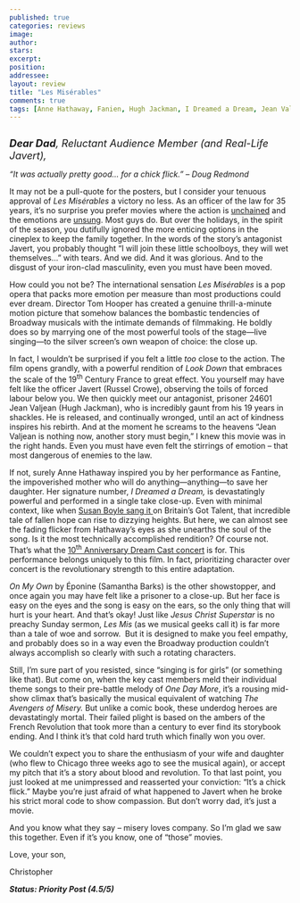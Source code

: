 ```yaml
---
published: true
categories: reviews
image:
author: 
stars: 
excerpt: 
position: 
addressee: 
layout: review
title: "Les Misérables"
comments: true
tags: [Anne Hathaway, Fanien, Hugh Jackman, I Dreamed a Dream, Jean Valjean, Les Mis, Les Miserables, Les Misrables, Letters, On My Own, One More Day, Russel Crow, Susan Boyle]
---
```

<div><p><span class="full-image-block ssNonEditable"><span><a href="/letters/2013/1/2/les-miserables.html"><img src="http://static.squarespace.com/static/5005f6bcc4aa41161b33e89e/5329cf1fe4b07c068ebf74de/5329cf1fe4b07c068ebf7783/1357159272183/Les%20Miserables.jpg" alt="" /></a></span></span></p>
<p><em style="font-size:130%;"><strong>Dear Dad</strong>, Reluctant Audience Member (and Real-Life Javert),</em></p>
<p><em>&ldquo;It was actually pretty good&hellip; for a chick flick.&rdquo; &ndash; Doug Redmond</em></p>
<p>It may not be a pull-quote for the posters, but I consider your tenuous approval of <em>Les Mis&eacute;rables</em> a victory no less. As an officer of the law for 35 years, it&rsquo;s no surprise you prefer movies where the action is <a href="/letters/2012/12/28/django-unchained.html">unchained</a> and the emotions are <a href="/letters/2012/11/9/skyfall.html">unsung</a>. Most guys do. But over the holidays, in the spirit of the season, you dutifully ignored the more enticing options in the cineplex to keep the family together. In the words of the story&rsquo;s antagonist Javert, you probably thought &ldquo;I will join these little schoolboys, they will wet themselves&hellip;&rdquo; with tears. And we did. And it was glorious. And to the disgust of your iron-clad masculinity, even you must have been moved.&nbsp;</p>
<p>How could you not be? The international sensation <em>Les Mis&eacute;rables</em> is a pop opera that packs more emotion per measure than most productions could ever dream. Director Tom Hooper has created a genuine thrill-a-minute motion picture that somehow balances the bombastic tendencies of Broadway musicals with the intimate demands of filmmaking. He boldly does so by marrying one of the most powerful tools of the stage&mdash;live singing&mdash;to the silver screen&rsquo;s own weapon of choice: the close up.</p>
<p>In fact, I wouldn&rsquo;t be surprised if you felt a little <em>too </em>close to the action. The film opens grandly, with a powerful rendition of <em>Look Down</em> that embraces the scale of the 19<sup>th</sup> Century France to great effect. You yourself may have felt like the officer Javert (Russel Crowe), observing the toils of forced labour below you. We then quickly meet our antagonist, prisoner 24601 Jean Valjean (Hugh Jackman), who is incredibly gaunt from his 19 years in shackles. He is released, and continually wronged, until an act of kindness inspires his rebirth. And at the moment he screams to the heavens &ldquo;Jean Valjean is nothing now, another story must begin,&rdquo; I knew this movie was in the right hands. Even you must have even felt the stirrings of emotion &ndash; that most dangerous of enemies to the law.</p>
<p>If not, surely Anne Hathaway inspired you by her performance as Fantine, the impoverished mother who will do anything&mdash;anything&mdash;to save her daughter. Her signature number, <em>I Dreamed a Dream,</em> is devastatingly powerful and performed in a single take close-up. Even with minimal context, like when <a href="http://www.youtube.com/watch?v=RxPZh4AnWyk">Susan Boyle sang it </a>on Britain&rsquo;s Got Talent, that incredible tale of fallen hope can rise to dizzying heights. But here, we can almost see the fading flicker from Hathaway&rsquo;s eyes as she unearths the soul of the song. Is it the most technically accomplished rendition? Of course not. That&rsquo;s what the <a href="http://www.youtube.com/watch?v=BMmF9el0S7k">10<sup>th</sup> Anniversary Dream Cast concert</a> is for. This performance belongs uniquely to this film. In fact, prioritizing character over concert is the revolutionary strength to this entire adaptation.</p>
<p><em>On My Own</em> by &Eacute;ponine (Samantha Barks) is the other showstopper, and once again you may have felt like a prisoner to a close-up. But her face is easy on the eyes and the song is easy on the ears, so the only thing that will hurt is your heart. And that&rsquo;s okay! Just like <em>Jesus Christ Superstar</em> is no preachy Sunday sermon, <em>Les Mis</em> (as we musical geeks call it) is far more than a tale of woe and sorrow. &nbsp;But it is designed to make you feel empathy, and probably does so in a way even the Broadway production couldn&rsquo;t always accomplish so clearly with such a rotating characters.</p>
<p>Still, I&rsquo;m sure part of you resisted, since &#8220;singing is for girls&rdquo; (or something like that). But come on, when the key cast members meld their individual theme songs to their pre-battle melody of <em>One Day More</em>, it&rsquo;s a rousing mid-show climax that&rsquo;s basically the musical equivalent of watching <em>The Avengers of Misery.</em> But unlike a comic book, these underdog heroes are devastatingly mortal. Their failed plight is based on the ambers of the French Revolution that took more than a century to ever find its storybook ending. And I think it&rsquo;s that cold hard truth which finally won you over.&nbsp;</p>
<p>We couldn&rsquo;t expect you to share the enthusiasm of your wife and daughter (who flew to Chicago three weeks ago to see the musical again), or accept my pitch that it&rsquo;s a story about blood and revolution. To that last point, you just looked at me unimpressed and reasserted your conviction: &ldquo;It&rsquo;s a chick flick.&rdquo; Maybe you&rsquo;re just afraid of what happened to Javert when he broke his strict moral code to show compassion. But don&rsquo;t worry dad, it&rsquo;s just a movie.</p>
<p>And you know what they say &ndash; misery loves company. So I&rsquo;m glad we saw this together. Even if it&rsquo;s you know, one of &ldquo;those&rdquo; movies.&nbsp;</p>
<p>Love, your son,</p>
<p>Christopher</p>
<p><strong><em>Status: Priority Post (4.5/5)</em></strong></p></div>
